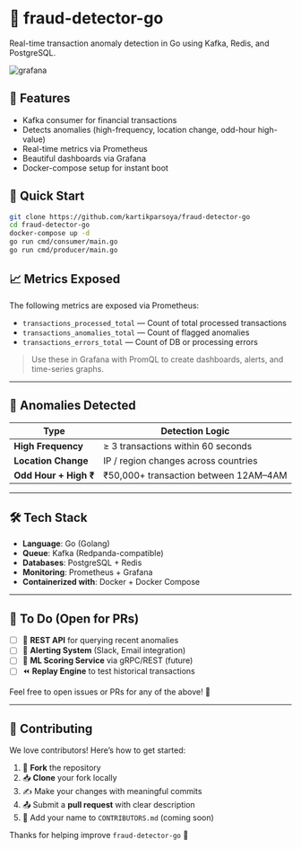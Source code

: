# 💸 fraud-detector-go

Real-time transaction anomaly detection in Go using Kafka, Redis, and PostgreSQL.

![grafana](docs/demo.gif)

## 🔧 Features

- Kafka consumer for financial transactions
- Detects anomalies (high-frequency, location change, odd-hour high-value)
- Real-time metrics via Prometheus
- Beautiful dashboards via Grafana
- Docker-compose setup for instant boot

## 🚀 Quick Start

```bash
git clone https://github.com/kartikparsoya/fraud-detector-go
cd fraud-detector-go
docker-compose up -d
go run cmd/consumer/main.go
go run cmd/producer/main.go


```

## 📈 Metrics Exposed

The following metrics are exposed via Prometheus:

- `transactions_processed_total` — Count of total processed transactions
- `transactions_anomalies_total` — Count of flagged anomalies
- `transactions_errors_total` — Count of DB or processing errors

> Use these in Grafana with PromQL to create dashboards, alerts, and time-series graphs.

---

## 🧠 Anomalies Detected

| Type              | Detection Logic                          |
|-------------------|-------------------------------------------|
| **High Frequency** | ≥ 3 transactions within 60 seconds        |
| **Location Change**| IP / region changes across countries      |
| **Odd Hour + High ₹** | ₹50,000+ transaction between 12AM–4AM   |

---

## 🛠 Tech Stack

- **Language**: Go (Golang)
- **Queue**: Kafka (Redpanda-compatible)
- **Databases**: PostgreSQL + Redis
- **Monitoring**: Prometheus + Grafana
- **Containerized with**: Docker + Docker Compose

---

## 🧪 To Do (Open for PRs)

- [ ] 🔄 **REST API** for querying recent anomalies
- [ ] 🔔 **Alerting System** (Slack, Email integration)
- [ ] 🧠 **ML Scoring Service** via gRPC/REST (future)
- [ ] ⏪ **Replay Engine** to test historical transactions

Feel free to open issues or PRs for any of the above! 🙌

---

## 🤝 Contributing

We love contributors! Here’s how to get started:

1. 🍴 **Fork** the repository
2. 📥 **Clone** your fork locally
3. ✍️ Make your changes with meaningful commits
4. 📤 Submit a **pull request** with clear description
5. 🧪 Add your name to `CONTRIBUTORS.md` (coming soon)

Thanks for helping improve `fraud-detector-go` 💛

